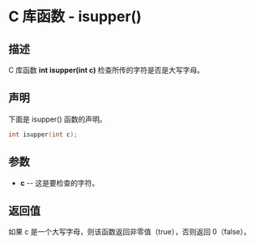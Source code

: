 # C 库函数 - isupper()

## 描述

C 库函数 **int isupper(int c)** 检查所传的字符是否是大写字母。

## 声明

下面是 isupper() 函数的声明。

```c
int isupper(int c);
```

## 参数

- **c** --  这是要检查的字符。

## 返回值

如果 c 是一个大写字母，则该函数返回非零值（true），否则返回 0（false）。